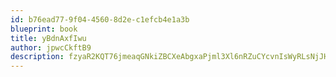 ```yaml
---
id: b76ead77-9f04-4560-8d2e-c1efcb4e1a3b
blueprint: book
title: yBdnAxfIwu
author: jpwcCkftB9
description: fzyaR2KQT76jmeaqGNkiZBCXeAbgxaPjml3Xl6nRZuCYcvnIsWyRLsNjJHQtrqTccFww8oJsubzo1wVMy29KcsSDUVw0IUMtBlFv
---
```


